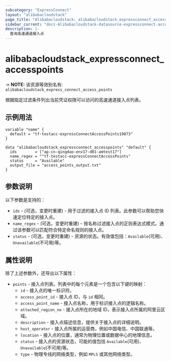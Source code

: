 ```yaml
---
subcategory: "ExpressConnect"
layout: "alibabacloudstack"
page_title: "Alibabacloudstack: alibabacloudstack_expressconnect_accesspoints"
sidebar_current: "docs-Alibabacloudstack-datasource-expressconnect-accesspoints"
description: |- 
  查询高速通道接入点
---
```


# alibabacloudstack_expressconnect_accesspoints
-> **NOTE:** 该资源等效别名有: `alibabacloudstack_express_connect_access_points`

根据指定过滤条件列出当前凭证权限可以访问的高速通道接入点列表。

## 示例用法

```hcl
variable "name" {
  default = "tf-testacc-expressConnectAccessPoints19873"
}

data "alibabacloudstack_expressconnect_accesspoints" "default" {
  ids        = ["ap-cn-qingdao-env17-d01-amtest17"]
  name_regex = "^tf-testacc-expressConnectAccessPoints"
  status     = "Available"
  output_file = "access_points_output.txt"
}
```

## 参数说明

以下参数是支持的：
  * `ids` - (可选，变更时重建) - 用于过滤的接入点 ID 列表。此参数可以帮助您快速定位特定的接入点。
  * `name_regex` - (可选，变更时重建) - 按名称过滤接入点的正则表达式模式。通过该参数可以匹配符合特定命名规则的接入点。
  * `status` - (可选，变更时重建) - 资源的状态。有效值包括：`Available`(可用)、`Unavailable`(不可用)等。

## 属性说明

除了上述参数外，还导出以下属性：
  * `points` - 接入点列表。列表中的每个元素是一个包含以下键的映射：
    * `id` - 接入点的唯一标识符。
    * `access_point_id` - 接入点 ID，与 `id` 相同。
    * `access_point_name` - 接入点名称，用于标识接入点的逻辑名称。
    * `attached_region_no` - 接入点所在的地域 ID，表示接入点所属的阿里云区域。
    * `description` - 接入点描述信息，提供关于接入点的详细说明。
    * `host_operator` - 接入点所属的运营商，例如中国电信、中国联通等。
    * `location` - 接入点的位置，通常为物理位置或数据中心的地理信息。
    * `status` - 接入点的资源状态，可能的值包括 `Available`(可用)、`Unavailable`(不可用)等。
    * `type` - 物理专线的网络类型，例如 `MPLS` 或其他网络类型。